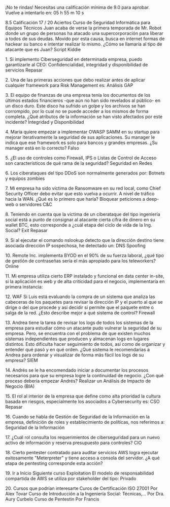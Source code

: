 ¡No te rindas!
Necesitas una calificación mínima de 
9\.0 para aprobar.
Vuelve a intentarlo en:
05 h 55 m 10 s

8\.5
Calificación
17 / 20
Aciertos
Curso de Seguridad Informática para Equipos Técnicos
Juan acaba de verse la primera temporada de Mr. Robot donde un grupo de personas ha atacado
una supercorporación para liberar a todos de sus deudas. Movido por esta causa, busca en internet
formas de hackear su banco e intentar realizar lo mismo. ¿Cómo se llamaría al tipo de atacante que
es Juan?
Script Kiddie

1\.
Si implemento Ciberseguridad en determinada empresa, puedo garantizarle al CEO:
Confidencialidad, integridad y disponibilidad de servicios
Repasar

2\.
Una de las primeras acciones que debo realizar antes de aplicar cualquier framework para Risk
Management es:
Análisis GAP

3\.
El equipo de finanzas de una empresa tenía los documentos de los últimos estados financieros \-que
aún no han sido revelados al público\- en un disco duro. Este disco ha sufrido un golpe y los archivos
se han corrompido, por lo cual no se puede acceder a los mismos de forma completa. ¿Qué
atributos de la información se han visto afectados por este incidente?
Integridad y Disponibilidad

4\.
Maria quiere empezar a implementar OWASP SAMM en su startup para mejorar iterativamente la
seguridad de sus aplicaciones. Su manager le indica que ese framework es solo para bancos y
grandes empresas. ¿Su manager está en lo correcto?
Falso

5\.
¿El uso de controles como Firewall, IPS o Listas de Control de Acceso son caracteristicos de qué
rama de la seguridad?
Seguridad en Redes

6\.
Los ciberataques del tipo DDoS son normalmente generados por:
Botnets y equipos zombies

7\.
Mi empresa ha sido víctima de Ransomware en su red local, como Chief Security Officer debo evitar
que esto vuelva a ocurrir. A nivel de tráfico hacia la WAN. ¿Qué es lo primero que haría?
Bloquear peticiones a deep\-web o servidores C\&C

8\.
Teniendo en cuenta que la víctima de un ciberataque del tipo ingeniería social está a punto de
consignar al atacante cierta cifra de dinero en su wallet BTC, esto corresponde a ¿cuál etapa del
ciclo de vida de la Ing. Social?
Exit
Repasar

9\.
Si al ejecutar el comando nslookup detecto que la dirección destino tiene asociada dirección IP
sospechosa, he detectado un:
DNS Spoofing

10\.
Remote Inc. implementa BYOD en el 90% de su fuerza laboral, ¿qué tipo de gestión de contraseñas
sería el más apropiado para los teleworkers?
Online

11\.
Mi empresa utiliza cierto ERP instalado y funcional en data center in\-site, si la aplicación es web y de
alta criticidad para el negocio, implementaría en primera instancia:

12\.
WAF
Si Luis está evaluando la compra de un sistema que analiza las cabeceras de los paquetes para
revisar la dirección IP y el puerto al que se dirige o del que procede y así decidir si permite que el
paquete entre o salga de la red. ¿Esto describe mejor a qué sistema de control?
Firewall

13\.
Andrea tiene la tarea de revisar los logs de todos los sistemas de la empresa para estudiar cómo un
atacante pudo vulnerar la seguridad de su empresa. Pero, se encuentra con el problema de que
existen muchos sistemas independientes que producen y almacenan logs en lugares distintos. Esto
dificulta hacer seguimiento de todos, así como de organizar y entender qué pasó y en qué orden.
¿Qué sistema le recomendarias a Andrea para ordenar y visualizar de forma más fácil los logs de su
empresa?
SIEM

14\.
Andrés se le ha encomendado iniciar a documentar los procesos necesarios para que su empresa
logre la continuidad de negocio. ¿Con qué proceso debería empezar Andrés?
Realizar un Análisis de Impacto de Negocio (BIA)

15\.
El rol al interior de la empresa que define como alta prioridad la cultura basada en riesgos,
especialmente los asociados a Cybersecurity es:
CSO
Repasar

16\.
Cuando se habla de Gestión de Seguridad de la Información en la empresa, definición de roles y
establecimiento de políticas, nos referimos a:
Seguridad de la Información

17\.
¿Cuál rol consulta los requerimientos de ciberseguridad para un nuevo activo de información y
reserva presupuesto para controles?
CIO

18\.
Cierto pentester contratado para auditar servicios AWS logra ejecutar exitosamente "Meterpreter" y
tiene acceso a consola del servidor. ¿A qué etapa de pentesting corresponde esta acción?

19\.
Ir a Inicio
Siguiente curso
Exploitation
El modelo de responsabilidad compartida de AWS se utiliza por stakeholder del tipo:
Privado

20\.
Cursos que podrían interesarte
Curos de Certificación ISO 27001
Por Alex Tovar
Curso de Introducción a la
Ingeniería Social: Técnicas,…
Por Dra. Aury Curbelo
Curso de 
Pentestin
Por Francis
